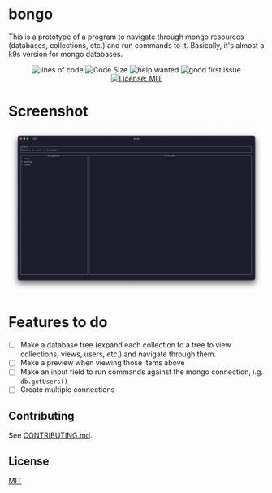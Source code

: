 # bongo
This is a prototype of a program to navigate through mongo resources (databases, collections, etc.)
and run commands to it. Basically, it's almost a k9s version for mongo databases.

<div align="center">

![lines of code](https://sloc.xyz/github/vaaleyard/bongo) ![Code Size](https://img.shields.io/github/languages/code-size/vaaleyard/bongo) ![help wanted](https://img.shields.io/github/labels/vaaleyard/bongo/help%20wanted) ![good first issue](https://img.shields.io/github/labels/vaaleyard/bongo/good%20first%20issue) [![License: MIT](https://img.shields.io/badge/License-MIT-blue.svg)](./LICENSE)

</div> 

# Screenshot
![screenshot](./assets/screenshot.png)

# Features to do
- [ ] Make a database tree (expand each collection to a tree to view collections, views, users, etc.)
and navigate through them.  
- [ ] Make a preview when viewing those items above  
- [ ] Make an input field to run commands against the mongo connection, i.g. `db.getUsers()`  
- [ ] Create multiple connections

## Contributing
See [CONTRIBUTING.md](./CONTRIBUTING.md).

## License
[MIT](./LICENSE)

